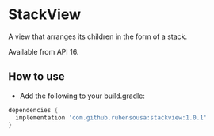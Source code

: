 # StackView
A view that arranges its children in the form of a stack.

Available from API 16.

## How to use

- Add the following to your build.gradle:
```groovy
dependencies {
  implementation 'com.github.rubensousa:stackview:1.0.1'
}
```
